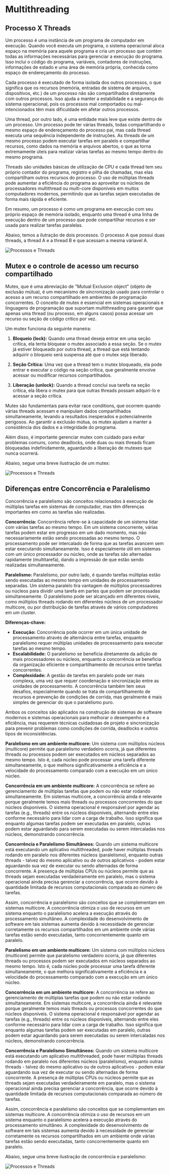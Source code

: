 # Multithreading

## Processo X Threads

Um processo é uma instância de um programa de computador em execução. Quando você executa um programa, o sistema operacional aloca espaço na memória para aquele programa e cria um processo que contém todas as informações necessárias para gerenciar a execução do programa. Isso inclui o código do programa, variáveis, contadores de instruções, informações de estado e uma área de memória própria, conhecida como espaço de endereçamento do processo.

Cada processo é executado de forma isolada dos outros processos, o que significa que os recursos (memória, entradas de sistema de arquivos, dispositivos, etc.) de um processo não são compartilhados diretamente com outros processos. Isso ajuda a manter a estabilidade e a segurança do sistema operacional, pois os processos mal comportados ou mal-intencionados têm mais dificuldade em afetar outros processos.

Uma thread, por outro lado, é uma entidade mais leve que existe dentro de um processo. Um processo pode ter várias threads, todas compartilhando o mesmo espaço de endereçamento do processo pai, mas cada thread executa uma sequência independente de instruções. As threads de um mesmo processo podem executar tarefas em paralelo e compartilhar recursos, como dados na memória e arquivos abertos, o que as torna extremamente úteis para realizar várias tarefas ao mesmo tempo dentro do mesmo programa.

Threads são unidades básicas de utilização de CPU e cada thread tem seu próprio contador do programa, registro e pilha de chamadas, mas elas compartilham outros recursos do processo. O uso de múltiplas threads pode aumentar a eficiência do programa ao aproveitar os núcleos de processadores multithread ou multi-core disponíveis em muitos computadores modernos, permitindo que as tarefas sejam executadas de forma mais rápida e eficiente.

Em resumo, um processo é como um programa em execução com seu próprio espaço de memória isolado, enquanto uma thread é uma linha de execução dentro de um processo que pode compartilhar recursos e ser usada para realizar tarefas paralelas.

Abaixo, temos a ilutração de dois processos. O processo A que possui duas threads, a thread A e a thread B e que acessam a mesma váriavel A.

![Processos e Threads](./imgs/Processos_Threads.png)

## Mutex e o controle de acesso um recurso compartilhado

Mutex, que é uma abreviação de "Mutual Exclusion object" (objeto de exclusão mútua), é um mecanismo de sincronização usado para controlar o acesso a um recurso compartilhado em ambientes de programação concorrentes. O conceito de mutex é essencial em sistemas operacionais e linguagens de programação que suportam multithreading para garantir que apenas uma thread (ou processo, em alguns casos) possa acessar um recurso ou seção de código crítico por vez.

Um mutex funciona da seguinte maneira:

1. **Bloqueio (lock):** Quando uma thread deseja entrar em uma seção crítica, ela tenta bloquear o mutex associado a essa seção. Se o mutex já estiver bloqueado por outra thread, a thread que está tentando adquirir o bloqueio será suspensa até que o mutex seja liberado.

2. **Seção Crítica:** Uma vez que a thread tem o mutex bloqueado, ela pode entrar e executar o código na seção crítica, que geralmente envolve acessar ou modificar recursos compartilhados.

3. **Liberação (unlock):** Quando a thread conclui sua tarefa na seção crítica, ela libera o mutex para que outras threads possam adquiri-lo e acessar a seção crítica.

Mutex são fundamentais para evitar race conditions, que ocorrem quando várias threads acessam e manipulam dados compartilhados simultaneamente, levando a resultados inesperados e potencialmente perigosos. Ao garantir a exclusão mútua, os mutex ajudam a manter a consistência dos dados e a integridade do programa.

Além disso, é importante gerenciar mutex com cuidado para evitar problemas comuns, como deadlocks, onde duas ou mais threads ficam bloqueadas indefinidamente, aguardando a liberação de mutexes que nunca ocorrerá.

Abaixo, segue uma breve ilustração de um mutex:

![Processos e Threads](./imgs/Processos_Threads2.png)

## Diferenças entre Concorrência e Paralelismo

Concorrência e paralelismo são conceitos relacionados à execução de múltiplas tarefas em sistemas de computador, mas têm diferenças importantes em como as tarefas são realizadas.

**Concorrência:**
Concorrência refere-se à capacidade de um sistema lidar com várias tarefas ao mesmo tempo. Em um sistema concorrente, várias tarefas podem estar em progresso em um dado momento, mas não necessariamente estão sendo processadas ao mesmo tempo. O processamento pode ser intercalado de forma que as tarefas avancem sem estar executando simultaneamente. Isso é especialmente útil em sistemas com um único processador ou núcleo, onde as tarefas são alternadas rapidamente (multitarefa), dando a impressão de que estão sendo realizadas simultaneamente.

**Paralelismo:**
Paralelismo, por outro lado, é quando tarefas múltiplas estão sendo executadas ao mesmo tempo em unidades de processamento separadas. Um sistema paralelo tira vantagem de múltiplos processadores ou núcleos para dividir uma tarefa em partes que podem ser processadas simultaneamente. O paralelismo pode ser alcançado em diferentes níveis, como múltiplos threads rodando em diferentes núcleos de um processador multicore, ou por distribuição de tarefas através de vários computadores em um cluster.

**Diferenças-chave:**
- **Execução:** Concorrência pode ocorrer em um única unidade de processamento através de alternância entre tarefas, enquanto paralelismo requer múltiplas unidades de processamento para executar tarefas ao mesmo tempo.
- **Escalabilidade:** O paralelismo se beneficia diretamente da adição de mais processadores ou núcleos, enquanto a concorrência se beneficia da organização eficiente e compartilhamento de recursos entre tarefas concorrentes.
- **Complexidade:** A gestão de tarefas em paralelo pode ser mais complexa, uma vez que requer coordenação e sincronização entre as unidades de processamento. A concorrência também tem seus desafios, especialmente quando se trata de compartilhamento de recursos e prevenção de condições de corrida, mas geralmente é mais simples de gerenciar do que o paralelismo puro.

Ambos os conceitos são aplicados na construção de sistemas de software modernos e sistemas operacionais para melhorar o desempenho e a eficiência, mas requerem técnicas cuidadosas de projeto e sincronização para prevenir problemas como condições de corrida, deadlocks e outros tipos de inconsistências.

**Paralelismo em um ambiente multicore:**
Um sistema com múltiplos núcleos (multicore) permite que paralelismo verdadeiro ocorra, já que diferentes threads ou processos podem ser executados em núcleos separados ao mesmo tempo. Isto é, cada núcleo pode processar uma tarefa diferente simultaneamente, o que melhora significativamente a eficiência e a velocidade do processamento comparado com a execução em um único núcleo.

**Concorrência em um ambiente multicore:**
A concorrência se refere ao gerenciamento de múltiplas tarefas que podem ou não estar rodando simultaneamente. Em sistemas multicore, a concorrência ainda é relevante porque geralmente temos mais threads ou processos concorrentes do que núcleos disponíveis. O sistema operacional é responsável por agendar as tarefas (e.g., threads) entre os núcleos disponíveis, alternando entre eles conforme necessário para lidar com a carga de trabalho. Isso significa que enquanto algumas tarefas podem ser executadas em paralelo, outras podem estar aguardando para serem executadas ou serem intercaladas nos núcleos, demonstrando concorrência.

**Concorrência e Paralelismo Simultâneos:**
Quando um sistema multicore está executando um aplicativo multithreaded, pode haver múltiplas threads rodando em paralelo nos diferentes núcleos (paralelismo), enquanto outras threads - talvez do mesmo aplicativo ou de outros aplicativos - podem estar aguardando sua vez de executar ou sendo alternadas de forma concorrente. A presença de múltiplas CPUs ou núcleos permite que as threads sejam executadas verdadeiramente em paralelo, mas o sistema operacional ainda precisa gerenciar a concorrência, que ocorre devido à quantidade limitada de recursos computacionais comparada ao número de tarefas.

Assim, concorrência e paralelismo são conceitos que se complementam em sistemas multicore. A concorrência otimiza o uso de recursos em um sistema enquanto o paralelismo acelera a execução através do processamento simultâneo. A complexidade do desenvolvimento de software em tais sistemas aumenta devido à necessidade de gerenciar corretamente os recursos compartilhados em um ambiente onde várias tarefas estão sendo executadas, tanto concorrentemente quanto em paralelo.

**Paralelismo em um ambiente multicore:**
Um sistema com múltiplos núcleos (multicore) permite que paralelismo verdadeiro ocorra, já que diferentes threads ou processos podem ser executados em núcleos separados ao mesmo tempo. Isto é, cada núcleo pode processar uma tarefa diferente simultaneamente, o que melhora significativamente a eficiência e a velocidade do processamento comparado com a execução em um único núcleo.

**Concorrência em um ambiente multicore:**
A concorrência se refere ao gerenciamento de múltiplas tarefas que podem ou não estar rodando simultaneamente. Em sistemas multicore, a concorrência ainda é relevante porque geralmente temos mais threads ou processos concorrentes do que núcleos disponíveis. O sistema operacional é responsável por agendar as tarefas (e.g., threads) entre os núcleos disponíveis, alternando entre eles conforme necessário para lidar com a carga de trabalho. Isso significa que enquanto algumas tarefas podem ser executadas em paralelo, outras podem estar aguardando para serem executadas ou serem intercaladas nos núcleos, demonstrando concorrência.

**Concorrência e Paralelismo Simultâneos:**
Quando um sistema multicore está executando um aplicativo multithreaded, pode haver múltiplas threads rodando em paralelo nos diferentes núcleos (paralelismo), enquanto outras threads - talvez do mesmo aplicativo ou de outros aplicativos - podem estar aguardando sua vez de executar ou sendo alternadas de forma concorrente. A presença de múltiplas CPUs ou núcleos permite que as threads sejam executadas verdadeiramente em paralelo, mas o sistema operacional ainda precisa gerenciar a concorrência, que ocorre devido à quantidade limitada de recursos computacionais comparada ao número de tarefas.

Assim, concorrência e paralelismo são conceitos que se complementam em sistemas multicore. A concorrência otimiza o uso de recursos em um sistema enquanto o paralelismo acelera a execução através do processamento simultâneo. A complexidade do desenvolvimento de software em tais sistemas aumenta devido à necessidade de gerenciar corretamente os recursos compartilhados em um ambiente onde várias tarefas estão sendo executadas, tanto concorrentemente quanto em paralelo.

Abaixo, segue uma breve ilustração de concorrência e paralelismo:

![Processos e Threads](./imgs/Processos_Threads3.png)